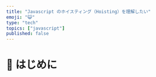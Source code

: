 ```yaml
---
title: "Javascript のホイスティング（Hoisting）を理解したい"
emoji: "😺"
type: "tech" 
topics: ["javascript"]
published: false
---
```


# 🌼 はじめに
